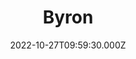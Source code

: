 ---
date: 2022-10-27T09:59:30.000Z
title: Byron
latitude: 52.245991871285156
longitude: 0.7092109610783837
category: checkin
---